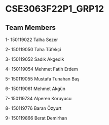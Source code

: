 # CSE3063F22P1_GRP12

## Team Members

1- 150119022 Talha Sezer

2- 150119050 Taha Tüfekçi

3- 150119052 Sadık Akgedik

4- 150119054 Mehmet Fatih Erdem

5- 150119055 Mustafa Tunahan Baş

6- 150119061 Mehmet Akgün

7- 150119734 Alperen Koruyucu

8- 150119776 Baran Özyurt

9- 150119866 Berat Demirhan